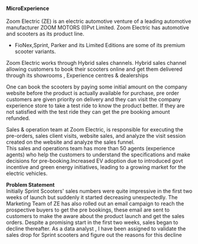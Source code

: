 #### MicroExperience

Zoom Electric (ZE) is an electric automotive venture of a leading automotive manufacturer ZOOM MOTORS (I)Pvt Limited. Zoom Electric has automotive and scooters as its product line. 
* FioNex,Sprint, Parker and its Limited Editions are some of its premium scooter variants.

Zoom Electric works through Hybrid sales channels. Hybrid sales channel allowing customers to book their scooters online and get them delivered through its showrooms , Experience centres & dealerships </br>

One can book the scooters by paying some initial amount on the company website before the product is actually available for purchase, pre order customers are given priority on delivery and they can visit the company experience store to take a test ride to know the product better. If they are not satisfied with the test ride they can get the pre booking amount refunded. </br>

Sales & operation team at Zoom Electric, is responsible for executing the pre-orders, sales client visits, website sales, and analyze the visit session created on the website and analyze the sales funnel.</br>
This sales and operations team has more than 50 agents (experience agents) who help the customers to understand the specifications and make decisions for  pre-booking.Increased EV adoption due to introduced govt incentive and green energy initiatives, leading to a growing market for the electric vehicles.

<b> Problem Statement </b></br>
Initially Sprint Scooters' sales numbers were quite impressive in the first two weeks of launch but suddenly  it started decreasing unexpectedly. 
The Marketing Team of ZE has also rolled out an email campaign to reach the prospective buyers to get the pre bookings, these email are sent to customers to make the aware about the product launch and get the sales orders.
Despite a promising start in the first two weeks, sales began to decline thereafter.
As a data analyst , I have been assigned to validate the sales drop for Sprint scooters and figure out the reasons for this decline




